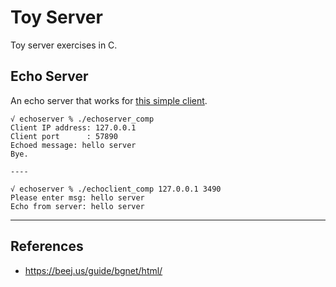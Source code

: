 
# Toy Server 

Toy server exercises in C.


## Echo Server 

An echo server that works for [this simple client](http://www.cs.cmu.edu/afs/cs/academic/class/15213-f00/www/class24code/echoclient.c).

```
√ echoserver % ./echoserver_comp
Client IP address: 127.0.0.1
Client port      : 57890
Echoed message: hello server
Bye.

----

√ echoserver % ./echoclient_comp 127.0.0.1 3490
Please enter msg: hello server
Echo from server: hello server

```


<hr>

## References 

* https://beej.us/guide/bgnet/html/
